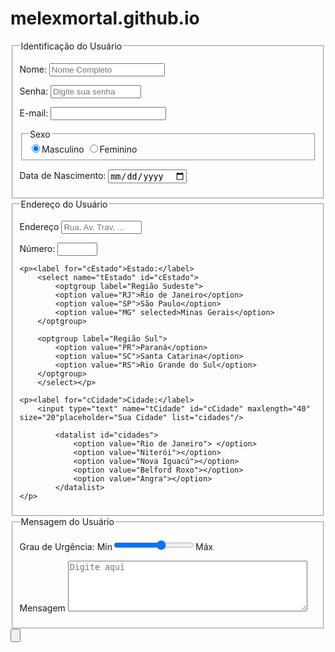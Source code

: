 # melexmortal.github.io
<html lang="pt-br">
<head>
<title>FORMs</title>

</head> 

<body>
    <form method="post" id="fContato" action="mailto:jefferson.moreira7@etec.sp.gov.br" oninput="calc_total();">

<fieldset id="usuario"><legend>Identificação do Usuário</legend>
    <p>Nome: <input type="text" name="tNome" id="cNome" size="20" maxlength="30" placeholder="Nome Completo"/></p>
    <p>Senha: <input type="password" name="tSenha" id="cSenha" size="15" maxlength="15" placeholder="Digite sua senha"/> </p>
    <p>E-mail: <input type="email" name="tEmail" id="cEmail" size="20" maxlength="40"/> </p>
        <fieldset id=sexo><legend>Sexo</legend>
            <input type="radio" name="tSexo" id="cMasc" checked/><label for="cMasc">Masculino</label>
            <input type="radio" name="tSexo" id="cFem"/><label for="cFem">Feminino</label> 
        </fieldset>
    <p>Data de Nascimento: <input type="date" name="tNasc" id="cNasc"/> </p>
</fieldset>

<fieldset id="endereco"><legend>Endereço do Usuário</legend>
    <p><label for="cRua"> Endereço</label> <input type="text" name="tRua" id="cRua" size="13" maxlength="80" placeholder="Rua, Av, Trav, ..."/></p>
    <p><label for="cNum"> Número: </label><input type="number" name="tNum" id="cNum" min="0" max="999"/></p>

    <p><label for="cEstado">Estado:</label>
        <select name="tEstado" id="cEstado">
            <optgroup label="Região Sudeste">
            <option value="RJ">Rio de Janeiro</option>
            <option value="SP">São Paulo</option>
            <option value="MG" selected>Minas Gerais</option>
        </optgroup>
        
        <optgroup label="Região Sul">
            <option value="PR">Paraná</option>
            <option value="SC">Santa Catarina</option>
            <option value="RS">Rio Grande do Sul</option>
        </optgroup>
        </select></p>

    <p><label for="cCidade">Cidade:</label>
        <input type="text" name="tCidade" id="cCidade" maxlength="40" size="20"placeholder="Sua Cidade" list="cidades"/>

            <datalist id="cidades">
                <option value="Rio de Janeiro"> </option>
                <option value="Niterói"></option>
                <option value="Nova Iguacú"></option>
                <option value="Belford Roxo"></option>
                <option value="Angra"></option>
            </datalist>
    </p>
</fieldset>

<fieldset id="mensagem"><legend>Mensagem do Usuário</legend>
    <p><label for="cUrg">Grau de Urgência: </label>
        Mín<input type="range" name="tUrg" id="cUrg" min="0" max="10" step="2"/>Máx
    </p>
    <p> <label for="cMsg">Mensagem</label>
        <textarea name="tMsg" id="cMsg" cols="45" rows="5" maxlength="150" placeholder="Digite aqui"></textarea> 
    </p>
    
</fieldset>


<input type="submit" value=""/>

</form>

</body>


</html>
